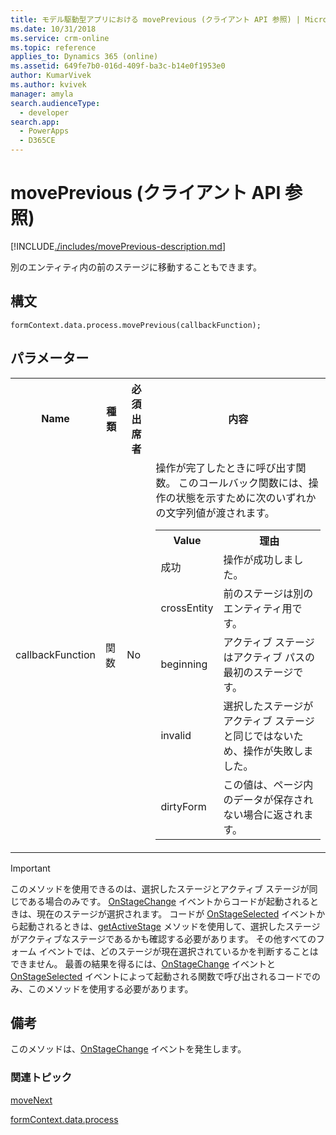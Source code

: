 ```yaml
---
title: モデル駆動型アプリにおける movePrevious (クライアント API 参照) | MicrosoftDocs
ms.date: 10/31/2018
ms.service: crm-online
ms.topic: reference
applies_to: Dynamics 365 (online)
ms.assetid: 649fe7b0-016d-409f-ba3c-b14e0f1953e0
author: KumarVivek
ms.author: kvivek
manager: amyla
search.audienceType:
  - developer
search.app:
  - PowerApps
  - D365CE
---
```

# <a name="moveprevious-client-api-reference"></a>movePrevious (クライアント API 参照)



[!INCLUDE[./includes/movePrevious-description.md](./includes/movePrevious-description.md)]

別のエンティティ内の前のステージに移動することもできます。

## <a name="syntax"></a>構文

`formContext.data.process.movePrevious(callbackFunction);`

## <a name="parameters"></a>パラメーター

<table style="width:100%">
<tr>
<th>Name</th>
<th>種類​​</th>
<th>必須出席者</th>
<th>内容</th>
</tr>
<tr>
<td>callbackFunction</td>
<td>関数</td>
<td>No</td>
<td>操作が完了したときに呼び出す関数。 このコールバック関数には、操作の状態を示すために次のいずれかの文字列値が渡されます。
<table>
<tr>
<th>Value</th>
<th>理由</th>
</tr>
<tr>
<td>成功</td>
<td>操作が成功しました。</td>
</tr>
<tr>
<td>crossEntity</td>
<td>前のステージは別のエンティティ用です。</td>
</tr>
<tr>
<td>beginning</td>
<td>アクティブ ステージはアクティブ パスの最初のステージです。</td>
</tr>
<tr>
<td>invalid</td>
<td>選択したステージがアクティブ ステージと同じではないため、操作が失敗しました。</td>
</tr>
<tr>
<td>dirtyForm</td>
<td>この値は、ページ内のデータが保存されない場合に返されます。</td>
</tr>
</table>
</td>
</tr>
</table>

>[!IMPORTANT]
>このメソッドを使用できるのは、選択したステージとアクティブ ステージが同じである場合のみです。 [OnStageChange](../../events/onstagechange.md) イベントからコードが起動されるときは、現在のステージが選択されます。 コードが [OnStageSelected](../../events/onstageselected.md) イベントから起動されるときは、[getActiveStage](../activestage/getActiveStage.md) メソッドを使用して、選択したステージがアクティブなステージであるかも確認する必要があります。 その他すべてのフォーム イベントでは、どのステージが現在選択されているかを判断することはできません。 最善の結果を得るには、[OnStageChange](../../events/onstagechange.md) イベントと [OnStageSelected](../../events/onstageselected.md) イベントによって起動される関数で呼び出されるコードでのみ、このメソッドを使用する必要があります。

## <a name="remarks"></a>備考

このメソッドは、[OnStageChange](../../events/onstagechange.md) イベントを発生します。

### <a name="related-topics"></a>関連トピック

[moveNext](moveNext.md)

[formContext.data.process](../../formContext-data-process.md)
 


